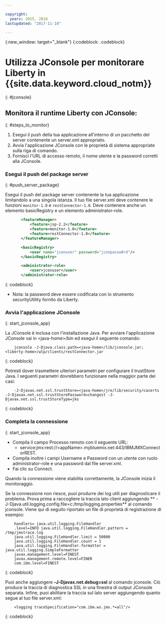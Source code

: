 ```yaml
---

copyright:
  years: 2015, 2018
lastupdated: "2017-11-10"

---
```


{:new_window: target="_blank"}
{:codeblock: .codeblock}

# Utilizza JConsole per monitorare Liberty in {{site.data.keyword.cloud_notm}}
{: #jconsole}

## Monitora il runtime Liberty con JConsole:
{: #steps_to_monitor}

1. Esegui il push della tua applicazione all'interno di un pacchetto del server contenente un server.xml appropriato.
2. Avvia l'applicazione JConsole con le proprietà di sistema appropriate sulla riga di comando.
3. Fornisci l'URL di accesso remoto, il nome utente e la password corretti alla JConsole.

### Esegui il push del package server
{: #push_server_package}

Esegui il push del package server contenente la tua applicazione limitandolo
a una singola istanza. Il tuo file server.xml deve contenere le funzioni `monitor-1.0` e `restConnector-1.0`. Deve contenere anche un elemento basicRegistry e un elemento administrator-role.
```xml
       <featureManager>
           <feature>jsp-2.2</feature>
           <feature>monitor-1.0</feature>
           <feature>restConnector-1.0</feature>
       </featureManager>

       <basicRegistry>
           <user name="jconuser" password="jconpassw0rd"/>
       </basicRegistry>

       <administrator-role>
           <user>jconuser</user>
       </administrator-role>
```
{: codeblock}

   * Nota: la password deve essere codificata con lo strumento securityUtility fornito da Liberty.

### Avvia l'applicazione JConsole
{: start_jconsole_app}

La JConsole è inclusa con l'installazione Java.  Per avviare l'applicazione JConsole vai in &lt;java-home&gt;/bin ed esegui il seguente comando:
```
    jconsole -J-Djava.class.path=<java-home>/lib/jconsole.jar;<liberty-home>/wlp/clients/restConnector.jar
```
{: codeblock}

Potresti dover trasmettere ulteriori parametri per configurare il trustStore Java. I seguenti parametri dovrebbero funzionare nella maggior parte dei casi:
```
    -J-Djavax.net.ssl.trustStore=<java-home>/jre/lib/security/cacerts -J-Djavax.net.ssl.trustStorePassword=changeit -J-Djavax.net.ssl.trustStoreType=jks
```
{: codeblock}

### Completa la connessione
{: start_jconsole_app}
  * Compila il campo Processo remoto con il seguente URL:
    * service:jmx:rest://&lt;appName&gt;.mybluemix.net:443/IBMJMXConnectorREST.
  *  Compila inoltre i campi Username e Password con un utente con ruolo administrator-role e una password dal file server.xml.
  * Fai clic su Connect.

Quando la connessione
viene stabilita correttamente, la JConsole inizia il monitoraggio.

Se la connessione non riesce, puoi produrre dei log utili per diagnosticare il problema.  Prova prima a raccogliere la traccia lato client aggiungendo ** -J-Djava.util.logging.config.file=c:/tmp/logging.properties** al
comando jconsole.
Viene qui di seguito riportato un file di proprietà di registrazione di esempio:
```
    handlers= java.util.logging.FileHandler
    .level=INFO java.util.logging.FileHandler.pattern = /tmp/jmxtrace.log
    java.util.logging.FileHandler.limit = 50000
    java.util.logging.FileHandler.count = 1
    java.util.logging.FileHandler.formatter = java.util.logging.SimpleFormatter
    javax.management.level=FINEST
    javax.management.remote.level=FINER
    com.ibm.level=FINEST
```
{: codeblock}

Puoi anche aggiungere <b>&dash;J&dash;Djavax.net.debug=ssl</b> al comando jconsole. Ciò produce la traccia di diagnostica SSL in una finestra di output JConsole
separata.  Infine, puoi abilitare la traccia sul lato server aggiungendo quanto segue al tuo file server.xml:
```
    <logging traceSpecification="com.ibm.ws.jmx.*=all"/>
```
{: codeblock}

